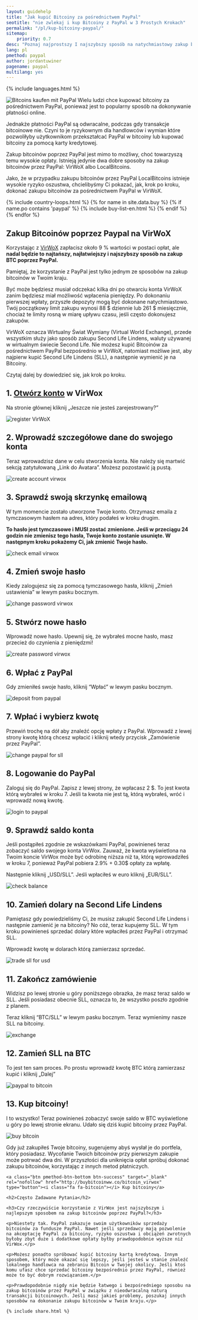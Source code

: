 ```yaml
---
layout: guidehelp
title: "Jak kupić Bitcoiny za pośrednictwem PayPal"
seotitle: "nie zwlekaj i kup Bitcoiny z PayPal w 3 Prostych Krokach"
permalink: "/pl/kup-bitcoiny-paypal/"
sitemap:
    priority: 0.7
desc: "Poznaj najprostszy I najszybszy sposób na natychmiastowy zakup bitcoinów z PayPal. Ten przewodnik krok po kroku wyjaśni Ci wszystko, co musisz o tym wiedzieć."  
lang: pl
pmethod: paypal
author: jordantuwiner
pagename: paypal
multilang: yes
---
```

<div class="col-sm-12">

{% include languages.html %}

<p><img class="img-responsive halfimg-right" alt="Bitcoins kaufen mit PayPal" src="/img/icons/sepa.png"> Wielu ludzi chce kupować bitcoiny za pośrednictwem PayPal, ponieważ jest to popularny sposób na dokonywanie płatności online.</p>

<p>Jednakże płatności PayPal są odwracalne, podczas gdy transakcje bitcoinowe nie. Czyni to je ryzykownym dla handlowców i wymian które pozwoliłyby użytkownikom przekształcać PayPal w bitcoiny lub kupować bitcoiny za pomocą karty kredytowej.</p>

<p>Zakup bitcoinów poprzez PayPal jest mimo to możliwy, choć towarzyszą temu wysokie opłaty. Istnieją jedynie dwa dobre sposoby na zakup bitcoinów przez PayPal: VirWoX albo LocalBitcoins.</p>
 
<p>Jako, że w przypadku zakupu bitcoinów przez PayPal LocalBitcoins istnieje wysokie ryzyko oszustwa, chcielibyśmy Ci pokazać, jak, krok po kroku, dokonać zakupu bitcoinów za pośrednictwem PayPal w VirWoX.</p>

</div>

<div class="col-sm-12">
	{% include country-loops.html %}
	{% for name in site.data.buy %}
	{% if name.po contains 'paypal' %}
	{% include buy-list-en.html %}
	{% endif %}
	{% endfor %}
</div>

<div class="col-sm-12 small-large-break">
</div>


<div class="col-xs-12">
<h2 class="pp-header">Zakup Bitcoinów poprzez Paypal na VirWoX</h2>

<p>Korzystając z <a href="http://buybitcoinww.co/bitcoin_virwox" rel="nofollow" target="_blank">VirWoX</a> zapłacisz około 9 % wartości w postaci opłat, ale <b>nadal będzie to najtańszy, najłatwiejszy i najszybszy sposób na zakup BTC poprzez PayPal.</b></p> 

<p>Pamiętaj, że korzystanie z PayPal jest tylko jednym ze sposobów na zakup bitcoinów w Twoim kraju.</p>

<p>Być może będziesz musiał odczekać kilka dni po otwarciu konta VirWoX zanim będziesz miał możliwość wpłacenia pieniędzy. Po dokonaniu pierwszej wpłaty, przyszłe depozyty mogą być dokonane natychmiastowo. Twój początkowy limit zakupu wynosi 88 $ dziennie lub 261 $ miesięcznie, chociaż te limity rosną w miarę upływu czasu, jeśli często dokonujesz zakupów.</p>

<p>VirWoX oznacza Wirtualny Świat Wymiany (Virtual World Exchange), przede wszystkim służy jako sposób zakupu Second Life Lindens, waluty używanej w wirtualnym świecie Second Life. Nie możesz kupić Bitcoinów za pośrednictwem PayPal bezpośrednio w VirWoX, natomiast możliwe jest, aby najpierw kupić Second Life Lindens (SLL), a następnie wymienić je na Bitcoiny.</p>

<p>Czytaj dalej by dowiedzieć się, jak krok po kroku.</p>

<h2>1. <a href="http://buybitcoinww.co/bitcoin_virwox" rel="nofollow" target="_blank">Otwórz konto</a> w VirWox</h2> 

<p>Na stronie głównej kliknij „Jeszcze nie jesteś zarejestrowany?”</p> 

<p><img src="/img/paypaltobtc/1.png" alt="register VirWoX" class="img-responsive kb-helper" /></p> 

<h2 id="enter-the-details-for-your-account">2. Wprowadź szczegółowe dane do swojego konta</h2> 

<p>Teraz wprowadzisz dane w celu stworzenia konta. Nie należy się martwić sekcją zatytułowaną „Link do Avatara”. Możesz pozostawić ją pustą. </p> 

<p><img src="/img/paypaltobtc/2.png" alt="create account virwox" class="img-responsive kb-helper" /></p> 

<h2 id="check-your-email">3. Sprawdź swoją skrzynkę emailową</h2> 

<p>W tym momencie zostało utworzone Twoje konto. Otrzymasz emaila z tymczasowym hasłem na adres, który podałeś w kroku drugim.</p> 

<p><strong>To hasło jest tymczasowe i MUSI zostać zmienione. Jeśli w przeciągu 24 godzin nie zmienisz tego hasła, Twoje konto zostanie usunięte. W następnym kroku pokażemy Ci, jak zmienić Twoje hasło.</strong></p> 

<p><img src="/img/paypaltobtc/3.png" alt="check email virwox" class="img-responsive kb-helper" /></p> 

<h2 id="change-your-password">4. Zmień swoje hasło</h2> 

<p>Kiedy zalogujesz się za pomocą tymczasowego hasła, kliknij „Zmień ustawienia” w lewym pasku bocznym.</p> 

<p><img src="/img/paypaltobtc/4.png" alt="change password virwox" class="img-responsive kb-helper" /></p> 

<h2 id="create-a-new-password">5. Stwórz nowe hasło</h2> 

<p>Wprowadź nowe hasło. Upewnij się, że wybrałeś mocne hasło, masz przecież do czynienia z pieniędzmi!</p> 

<p><img src="/img/paypaltobtc/5.png" alt="create password virwox" class="img-responsive kb-helper" /></p> 

<h2 id="deposit-from-paypal">6. Wpłać z PayPal</h2> 

<p>Gdy zmieniłeś swoje hasło, kliknij “Wpłać” w lewym pasku bocznym.</p> 

<p><img src="/img/paypaltobtc/6.png" alt="deposit from paypal" class="img-responsive kb-helper" /></p> 

<h2 id="deposit-and-select-amount">7. Wpłać i wybierz kwotę</h2> 

<p>Przewiń trochę na dół aby znaleźć opcję wpłaty z PayPal. Wprowadź z lewej strony kwotę którą chcesz wpłacić i kliknij wtedy przycisk „Zamówienie przez PayPal”.</p> 

<p><img src="/img/paypaltobtc/7.png" alt="change paypal for sll" class="img-responsive kb-helper" /></p> 

<h2 id="login-to-paypal">8. Logowanie do PayPal</h2> 

<p>Zaloguj się do PayPal. Zapisz z lewej strony, że wpłacasz 2 $. To jest kwota którą wybrałeś w kroku 7. Jeśli ta kwota nie jest tą, którą wybrałeś, wróć i wprowadź nową kwotę.</p> 

<p><img src="/img/paypaltobtc/8.png" alt="login to paypal" class="img-responsive kb-helper" /></p> 

<h2 id="verify-acccount-balance">9. Sprawdź saldo konta</h2> 

<p>Jeśli postąpiłeś zgodnie ze wskazówkami PayPal, powinieneś teraz zobaczyć saldo swojego konta VirWox. Zauważ, że kwota wyświetlona na Twoim koncie VirWox może być odrobinę niższa niż ta, którą wprowadziłeś w kroku 7, ponieważ PayPal pobiera 2.9% + 0.30$ opłaty za wpłatę.</p> 

<p>Następnie kliknij „USD/SLL”. Jeśli wpłaciłeś w euro kliknij „EUR/SLL”.</p> 

<p><img src="/img/paypaltobtc/9.png" alt="check balance" class="img-responsive kb-helper" /></p> 

<h2 id="trade-usd-for-second-life-lindens">10. Zamień dolary na Second Life Lindens</h2> 

<p>Pamiętasz gdy powiedzieliśmy Ci, że musisz zakupić Second Life Lindens i następnie zamienić je na bitcoiny? No cóż, teraz kupujemy SLL. W tym kroku powinieneś sprzedać dolary które wpłaciłeś przez PayPal i otrzymać SLL.</p> 

<p>Wprowadź kwotę w dolarach którą zamierzasz sprzedać.</p> 

<p><img src="/img/paypaltobtc/10.png" alt="trade sll for usd" class="img-responsive kb-helper" /></p> 

<h2 id="complete-order">11. Zakończ zamówienie </h2> 

<p>Widzisz po lewej stronie u góry poniższego obrazka, że masz teraz saldo w SLL. Jeśli posiadasz obecnie SLL, oznacza to, że wszystko poszło zgodnie z planem.</p> 

<p>Teraz kliknij “BTC/SLL” w lewym pasku bocznym. Teraz wymienimy nasze SLL na bitcoiny. </p> 

<p><img src="/img/paypaltobtc/11.png" alt="exchange" class="img-responsive kb-helper" /></p> 

<h2 id="trade-sll-for-btc">12. Zamień SLL na BTC</h2> 

<p>To jest ten sam proces. Po prostu wprowadź kwotę BTC którą zamierzasz kupić i kliknij „Dalej”</p> 

<p><img src="/img/paypaltobtc/12.png" alt="paypal to bitcoin" class="img-responsive kb-helper" /></p> 

<h2 id="buy-bitcoin">13. Kup bitcoiny!</h2> 

<p>I to wszystko! Teraz powinieneś zobaczyć swoje saldo w BTC wyświetlone u góry po lewej stronie ekranu. Udało się dziś kupić bitcoiny przez PayPal.</p> 

<p><img src="/img/paypaltobtc/13.png" alt="buy bitcoin" class="img-responsive kb-helper" /></p> 

<p>Gdy już zakupiłeś Twoje bitcoiny, sugerujemy abyś wysłał je do portfela, który posiadasz. Wycofanie Twoich bitcoinów przy pierwszym zakupie może potrwać dwa dni. W przyszłości dla uniknięcia opłat spróbuj dokonać zakupu bitcoinów, korzystając z innych metod płatniczych.</p> 
	
	<a class="btn pmethod-btn-bottom btn-success" target="_blank" rel="nofollow" href="http://buybitcoinww.co/bitcoin_virwox" type="button"><i class="fa fa-bitcoin"></i> Kup bitcoiny</a>
	
	<h2>Często Zadawane Pytania</h2>
	
	<h3>Czy rzeczywiście korzystanie z VirWox jest najszybszym i najlepszym sposobem na zakup bitcoinów poprzez PayPal?</h3>
	
	<p>Niestety tak. PayPal zakazuje swoim użytkowników sprzedaży bitcoinów za fundusze PayPal. Nawet jeśli sprzedawcy mają pozwolenie na akceptację PayPal za bitcoiny, ryzyko oszustwa i obciążeń zwrotnych byłoby zbyt duże i dodatkowe opłaty byłby prawdopodobnie wyższe niż VirWox.</p>
	
	<p>Możesz ponadto spróbować kupić bitcoiny kartą kredytową. Innym sposobem, który może okazać się lepszy, jeśli jesteś w stanie znaleźć lokalnego handlowca na zebraniu Bitcoin w Twojej okolicy. Jeśli ktoś komu ufasz chce sprzedać bitcoiny bezpośrednio przez PayPal, również może to być dobrym rozwiązaniem.</p>
	
	<p>Prawdopodobnie nigdy nie będzie łatwego i bezpośredniego sposobu na zakup bitcoinów przez PayPal w związku z nieodwracalną naturą transakcji bitcoinowych. Jeśli masz jakieś problemy, poszukaj innych sposobów na dokonanie zakupu bitcoinów w Twoim kraju.</p>
	
	{% include share.html %}
</div>